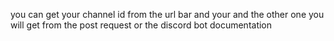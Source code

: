 you can get your channel id from the url bar  and your and the other one you will get from the post request or the discord bot documentation 
